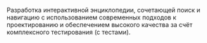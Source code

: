 Разработка интерактивной энциклопедии, сочетающей поиск и навигацию с использованием современных подходов к проектированию и обеспечением высокого качества за счёт комплексного тестирования (с тестами).
